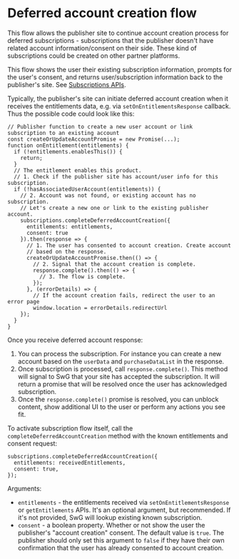 <!---
Copyright 2018 The Subscribe with Google Authors. All Rights Reserved.

Licensed under the Apache License, Version 2.0 (the "License");
you may not use this file except in compliance with the License.
You may obtain a copy of the License at

     http://www.apache.org/licenses/LICENSE-2.0

Unless required by applicable law or agreed to in writing, software
distributed under the License is distributed on an "AS-IS" BASIS,
WITHOUT WARRANTIES OR CONDITIONS OF ANY KIND, either express or implied.
See the License for the specific language governing permissions and
limitations under the License.
-->

# Deferred account creation flow

This flow allows the publisher site to continue account creation process for deferred subscriptions - subscriptions that the publisher doesn't have related account information/consent on their side. These kind of subscriptions could be created on other partner platforms.

This flow shows the user their existing subscription information, prompts for the user's consent, and returns user/subscription information back to the publisher's site. See [Subscriptions APIs](./core-apis.md).

Typically, the publisher's site can initiate deferred account creation when it receives the entitlements data, e.g. via `setOnEntitlementsResponse` callback. Thus the possible code could look like this:

```
// Publisher function to create a new user account or link subscription to an existing account
const createOrUpdateAccountPromise = new Promise(...);
function onEntitlement(entitlements) {
  if (!entitlements.enablesThis()) {
    return;
  }
  // The entitlement enables this product.
  // 1. Check if the publisher site has account/user info for this subscription.
  if (!hasAssociatedUserAccount(entitlements)) {
    // 2. Account was not found, or existing account has no subscription.
    // Let's create a new one or link to the existing publisher account.
    subscriptions.completeDeferredAccountCreation({
      entitlements: entitlements,
      consent: true
    }).then(response => {
      // 1. The user has consented to account creation. Create account
      // based on the response.
      createOrUpdateAccountPromise.then(() => {
        // 2. Signal that the account creation is complete.
        response.complete().then(() => {
          // 3. The flow is complete.
        });
      }, (errorDetails) => {
        // If the account creation fails, redirect the user to an error page
        window.location = errorDetails.redirectUrl
    });
  }
}
```

Once you receive deferred account response:
 1. You can process the subscription. For instance you can create a new account based on the `userData` and `purchaseDataList` in the response.
 2. Once subscription is processed, call `response.complete()`. This method will signal to SwG that your site has accepted the subscription. It will return a promise that will be resolved once the user has acknowledged subscription.
 3. Once the `response.complete()` promise is resolved, you can unblock content, show additional UI to the user or perform any actions you see fit.


To activate subscription flow itself, call the `completeDeferredAccountCreation` method with the known entitlements and consent request:

```
subscriptions.completeDeferredAccountCreation({
  entitlements: receivedEntitlements,
  consent: true,
});
```

Arguments:
 - `entitlements` - the entitlements received via `setOnEntitlementsResponse` or `getEntitlements` APIs. It's an optional argument, but recommended. If it's not provided, SwG will lookup existing known subscription.
 - `consent` - a boolean property. Whether or not show the user the publisher's "account creation" consent. The default value is `true`. The publisher should only set this argument to `false` if they have their own confirmation that the user has already consented to account creation.
